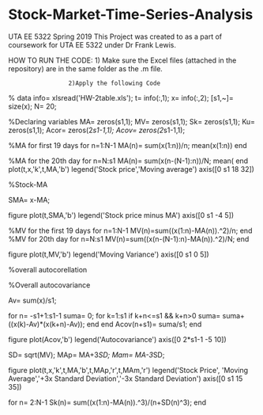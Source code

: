 # Stock-Market-Time-Series-Analysis
UTA EE 5322 Spring 2019
This Project was created to as a part of coursework for UTA EE 5322 under Dr Frank Lewis.

HOW TO RUN THE CODE: 1) Make sure the Excel files (attached in the repository) are in the same folder as the .m file.

                     2)Apply the following Code

% data
info= xlsread('HW-2table.xls');
t= info(:,1);
x= info(:,2);
[s1,~]= size(x);
N= 20;

%Declaring variables
MA= zeros(s1,1);
MV= zeros(s1,1);
Sk= zeros(s1,1);
Ku= zeros(s1,1);
Acor= zeros(2*s1-1,1);
Acov= zeros(2*s1-1,1);

%MA for first 19 days
for n=1:N-1
    MA(n)= sum(x(1:n))/n;      mean(x(1:n))
end

%MA for the 20th day
for n=N:s1
    MA(n)= sum(x(n-(N-1):n))/N;      mean(
end
plot(t,x,'k',t,MA,'b')
legend('Stock price','Moving average')
axis([0 s1 18 32])

%Stock-MA

SMA= x-MA;

figure
plot(t,SMA,'b')
legend('Stock price minus MA')
axis([0 s1 -4 5])

%MV for the first 19 days
for n=1:N-1
    MV(n)=sum((x(1:n)-MA(n)).^2)/n;
end
%MV for 20th day
for n=N:s1
    MV(n)=sum((x(n-(N-1):n)-MA(n)).^2)/N;
end

figure
plot(t,MV,'b')
legend('Moving Variance')
axis([0 s1 0 5])

%overall autocorellation


%Overall autocovariance

Av= sum(x)/s1;

for n= -s1+1:s1-1
    suma= 0;
    for k=1:s1
        if k+n<=s1 && k+n>0
            suma= suma+((x(k)-Av)*(x(k+n)-Av));
        end
    end
    Acov(n+s1)= suma/s1;
end

figure
plot(Acov,'b')
legend('Autocovariance')
axis([0 2*s1-1 -5 10])

SD= sqrt(MV);
MAp= MA+3*SD;
Mam= MA-3*SD;

figure
plot(t,x,'k',t,MA,'b',t,MAp,'r',t,MAm,'r')
legend('Stock Price', 'Moving Average','+3x Standard Deviation','-3x Standard Deviation')
axis([0 s1 15 35])

for n= 2:N-1
    Sk(n)= sum((x(1:n)-MA(n)).^3)/(n+SD(n)^3);
end



